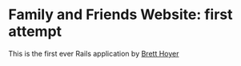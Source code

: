 # Family and Friends Website: first attempt

This is the first ever Rails application 
by [Brett Hoyer](axiscoding.com) 
